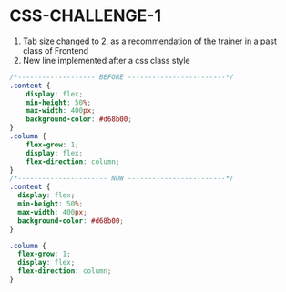 # CSS-CHALLENGE-1
  1. Tab size changed to 2, as a recommendation of the trainer in a past class of Frontend
  2. New line implemented after a css class style
```css
/*------------------- BEFORE ------------------------*/
.content {
    display: flex;
    min-height: 50%;
    max-width: 400px;
    background-color: #d68b00;
}
.column {
    flex-grow: 1;
    display: flex;
    flex-direction: column;
}
/*---------------------- NOW ------------------------*/
.content {
  display: flex;
  min-height: 50%;
  max-width: 400px;
  background-color: #d68b00;
}

.column {
  flex-grow: 1;
  display: flex;
  flex-direction: column;
}
```
